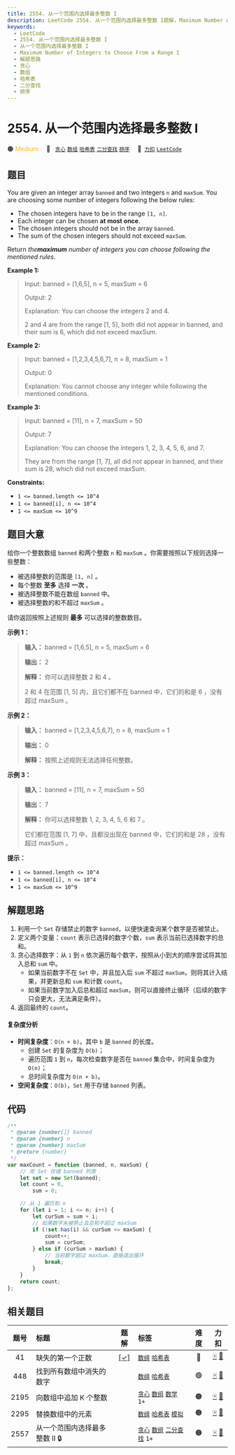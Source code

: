 ```yaml
---
title: 2554. 从一个范围内选择最多整数 I
description: LeetCode 2554. 从一个范围内选择最多整数 I题解，Maximum Number of Integers to Choose From a Range I，包含解题思路、复杂度分析以及完整的 JavaScript 代码实现。
keywords:
  - LeetCode
  - 2554. 从一个范围内选择最多整数 I
  - 从一个范围内选择最多整数 I
  - Maximum Number of Integers to Choose From a Range I
  - 解题思路
  - 贪心
  - 数组
  - 哈希表
  - 二分查找
  - 排序
---
```


# 2554. 从一个范围内选择最多整数 I

🟠 <font color=#ffb800>Medium</font>&emsp; 🔖&ensp; [`贪心`](/tag/greedy.md) [`数组`](/tag/array.md) [`哈希表`](/tag/hash-table.md) [`二分查找`](/tag/binary-search.md) [`排序`](/tag/sorting.md)&emsp; 🔗&ensp;[`力扣`](https://leetcode.cn/problems/maximum-number-of-integers-to-choose-from-a-range-i) [`LeetCode`](https://leetcode.com/problems/maximum-number-of-integers-to-choose-from-a-range-i)

## 题目

You are given an integer array `banned` and two integers `n` and `maxSum`. You
are choosing some number of integers following the below rules:

- The chosen integers have to be in the range `[1, n]`.
- Each integer can be chosen **at most once**.
- The chosen integers should not be in the array `banned`.
- The sum of the chosen integers should not exceed `maxSum`.

Return _the**maximum** number of integers you can choose following the
mentioned rules_.

**Example 1:**

> Input: banned = [1,6,5], n = 5, maxSum = 6
>
> Output: 2
>
> Explanation: You can choose the integers 2 and 4.
>
> 2 and 4 are from the range [1, 5], both did not appear in banned, and their sum is 6, which did not exceed maxSum.

**Example 2:**

> Input: banned = [1,2,3,4,5,6,7], n = 8, maxSum = 1
>
> Output: 0
>
> Explanation: You cannot choose any integer while following the mentioned conditions.

**Example 3:**

> Input: banned = [11], n = 7, maxSum = 50
>
> Output: 7
>
> Explanation: You can choose the integers 1, 2, 3, 4, 5, 6, and 7.
>
> They are from the range [1, 7], all did not appear in banned, and their sum is 28, which did not exceed maxSum.

**Constraints:**

- `1 <= banned.length <= 10^4`
- `1 <= banned[i], n <= 10^4`
- `1 <= maxSum <= 10^9`

## 题目大意

给你一个整数数组 `banned` 和两个整数 `n` 和 `maxSum` 。你需要按照以下规则选择一些整数：

- 被选择整数的范围是 `[1, n]` 。
- 每个整数 **至多** 选择 **一次** 。
- 被选择整数不能在数组 `banned` 中。
- 被选择整数的和不超过 `maxSum` 。

请你返回按照上述规则 **最多** 可以选择的整数数目。

**示例 1：**

> **输入：** banned = [1,6,5], n = 5, maxSum = 6
>
> **输出：** 2
>
> **解释：** 你可以选择整数 2 和 4 。
>
> 2 和 4 在范围 [1, 5] 内，且它们都不在 banned 中，它们的和是 6 ，没有超过 maxSum 。

**示例 2：**

> **输入：** banned = [1,2,3,4,5,6,7], n = 8, maxSum = 1
>
> **输出：** 0
>
> **解释：** 按照上述规则无法选择任何整数。

**示例 3：**

> **输入：** banned = [11], n = 7, maxSum = 50
>
> **输出：** 7
>
> **解释：** 你可以选择整数 1, 2, 3, 4, 5, 6 和 7 。
>
> 它们都在范围 [1, 7] 中，且都没出现在 banned 中，它们的和是 28 ，没有超过 maxSum 。

**提示：**

- `1 <= banned.length <= 10^4`
- `1 <= banned[i], n <= 10^4`
- `1 <= maxSum <= 10^9`

## 解题思路

1. 利用一个 `Set` 存储禁止的数字 `banned`，以便快速查询某个数字是否被禁止。
2. 定义两个变量：`count` 表示已选择的数字个数，`sum` 表示当前已选择数字的总和。
3. 贪心选择数字：从 `1` 到 `n` 依次遍历每个数字，按照从小到大的顺序尝试将其加入总和 `sum` 中。
   - 如果当前数字不在 `Set` 中，并且加入后 `sum` 不超过 `maxSum`，则将其计入结果，并更新总和 `sum` 和计数 `count`。
   - 如果当前数字加入后总和超过 `maxSum`，则可以直接终止循环（后续的数字只会更大，无法满足条件）。
4. 返回最终的 `count`。

#### 复杂度分析

- **时间复杂度**：`O(n + b)`，其中 `b` 是 `banned` 的长度。
  - 创建 `Set` 的复杂度为 `O(b)`；
  - 遍历范围 `1` 到 `n`，每次检查数字是否在 `banned` 集合中，时间复杂度为 `O(n)`；
  - 总时间复杂度为 `O(n + b)`。
- **空间复杂度**：`O(b)`，`Set` 用于存储 `banned` 列表。

## 代码

```javascript
/**
 * @param {number[]} banned
 * @param {number} n
 * @param {number} maxSum
 * @return {number}
 */
var maxCount = function (banned, n, maxSum) {
	// 用 Set 存储 banned 列表
	let set = new Set(banned);
	let count = 0,
		sum = 0;

	// 从 1 遍历到 n
	for (let i = 1; i <= n; i++) {
		let curSum = sum + i;
		// 如果数字未被禁止且总和不超过 maxSum
		if (!set.has(i) && curSum <= maxSum) {
			count++;
			sum = curSum;
		} else if (curSum > maxSum) {
			// 当前数字超过 maxSum，直接退出循环
			break;
		}
	}
	return count;
};
```

## 相关题目

<!-- prettier-ignore -->
| 题号 | 标题 | 题解 | 标签 | 难度 | 力扣 |
| :------: | :------ | :------: | :------ | :------: | :------: |
| 41 | 缺失的第一个正数 | [[✓]](/problem/0041.md) |  [`数组`](/tag/array.md) [`哈希表`](/tag/hash-table.md) | 🔴 | [🀄️](https://leetcode.cn/problems/first-missing-positive) [🔗](https://leetcode.com/problems/first-missing-positive) |
| 448 | 找到所有数组中消失的数字 |  |  [`数组`](/tag/array.md) [`哈希表`](/tag/hash-table.md) | 🟢 | [🀄️](https://leetcode.cn/problems/find-all-numbers-disappeared-in-an-array) [🔗](https://leetcode.com/problems/find-all-numbers-disappeared-in-an-array) |
| 2195 | 向数组中追加 K 个整数 |  |  [`贪心`](/tag/greedy.md) [`数组`](/tag/array.md) [`数学`](/tag/math.md) `1+` | 🟠 | [🀄️](https://leetcode.cn/problems/append-k-integers-with-minimal-sum) [🔗](https://leetcode.com/problems/append-k-integers-with-minimal-sum) |
| 2295 | 替换数组中的元素 |  |  [`数组`](/tag/array.md) [`哈希表`](/tag/hash-table.md) [`模拟`](/tag/simulation.md) | 🟠 | [🀄️](https://leetcode.cn/problems/replace-elements-in-an-array) [🔗](https://leetcode.com/problems/replace-elements-in-an-array) |
| 2557 | 从一个范围内选择最多整数 II 🔒 |  |  [`贪心`](/tag/greedy.md) [`数组`](/tag/array.md) [`二分查找`](/tag/binary-search.md) `1+` | 🟠 | [🀄️](https://leetcode.cn/problems/maximum-number-of-integers-to-choose-from-a-range-ii) [🔗](https://leetcode.com/problems/maximum-number-of-integers-to-choose-from-a-range-ii) |